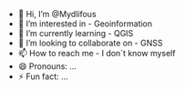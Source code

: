 - 👋 Hi, I’m @Mydlifous
- 👀 I’m interested in - Geoinformation
- 🌱 I’m currently learning - QGIS
- 💞️ I’m looking to collaborate on - GNSS
- 📫 How to reach me - I don´t know myself
- 😄 Pronouns: ...
- ⚡ Fun fact: ...

<!---
Mydlifous/Mydlifous is a ✨ special ✨ repository because its `README.md` (this file) appears on your GitHub profile.
You can click the Preview link to take a look at your changes.
--->

